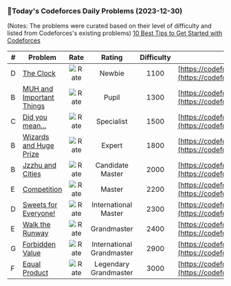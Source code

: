 ### 🌟Today's Codeforces Daily Problems (2023-12-30)
(Notes: The problems were curated based on their level of difficulty and listed from Codeforces's existing problems)
[10 Best Tips to Get Started with Codeforces](https://github.com/ika9810/Codeforces-Daily-Problems/blob/main/10%20Best%20Tips%20to%20Get%20Started%20with%20Codeforces.md)

| # | Problem | Rate| Rating | Difficulty | Contest |
|---| ----- | :--------: | :----------: | :----------: | ---------- |
|D|[The Clock](https://codeforces.com/contest/1692/problem/D)|![Rate](https://img.shields.io/badge/Newbie-1100-lightgrey)|Newbie|1100|[https://codeforces.com/contest/1692](https://codeforces.com/contest/1692)|
|B|[MUH and Important Things](https://codeforces.com/contest/471/problem/B)|![Rate](https://img.shields.io/badge/Pupil-1300-brightgreen)|Pupil|1300|[https://codeforces.com/contest/471](https://codeforces.com/contest/471)|
|C|[Did you mean...](https://codeforces.com/contest/858/problem/C)|![Rate](https://img.shields.io/badge/Specialist-1500-9cf)|Specialist|1500|[https://codeforces.com/contest/858](https://codeforces.com/contest/858)|
|B|[Wizards and Huge Prize](https://codeforces.com/contest/167/problem/B)|![Rate](https://img.shields.io/badge/Expert-1800-blue)|Expert|1800|[https://codeforces.com/contest/167](https://codeforces.com/contest/167)|
|B|[Jzzhu and Cities](https://codeforces.com/contest/449/problem/B)|![Rate](https://img.shields.io/badge/Candidate%20Master-2000-blueviolet)|Candidate Master|2000|[https://codeforces.com/contest/449](https://codeforces.com/contest/449)|
|E|[Competition](https://codeforces.com/contest/144/problem/E)|![Rate](https://img.shields.io/badge/Master-2200-orange)|Master|2200|[https://codeforces.com/contest/144](https://codeforces.com/contest/144)|
|D|[Sweets for Everyone!](https://codeforces.com/contest/248/problem/D)|![Rate](https://img.shields.io/badge/International%20Master-2300-orange)|International Master|2300|[https://codeforces.com/contest/248](https://codeforces.com/contest/248)|
|E|[Walk the Runway](https://codeforces.com/contest/1826/problem/E)|![Rate](https://img.shields.io/badge/Grandmaster-2400-red)|Grandmaster|2400|[https://codeforces.com/contest/1826](https://codeforces.com/contest/1826)|
|G|[Forbidden Value](https://codeforces.com/contest/1455/problem/G)|![Rate](https://img.shields.io/badge/International%20Grandmaster-2900-red)|International Grandmaster|2900|[https://codeforces.com/contest/1455](https://codeforces.com/contest/1455)|
|F|[Equal Product](https://codeforces.com/contest/1418/problem/F)|![Rate](https://img.shields.io/badge/Legendary%20Grandmaster-3000-red)|Legendary Grandmaster|3000|[https://codeforces.com/contest/1418](https://codeforces.com/contest/1418)|
